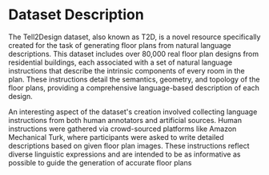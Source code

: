 # Dataset Description
The Tell2Design dataset, also known as T2D, is a novel resource specifically created for the task of generating floor plans from natural language descriptions. This dataset includes over 80,000 real floor plan designs from residential buildings, each associated with a set of natural language instructions that describe the intrinsic components of every room in the plan. These instructions detail the semantics, geometry, and topology of the floor plans, providing a comprehensive language-based description of each design.

An interesting aspect of the dataset's creation involved collecting language instructions from both human annotators and artificial sources. Human instructions were gathered via crowd-sourced platforms like Amazon Mechanical Turk, where participants were asked to write detailed descriptions based on given floor plan images. These instructions reflect diverse linguistic expressions and are intended to be as informative as possible to guide the generation of accurate floor plans
